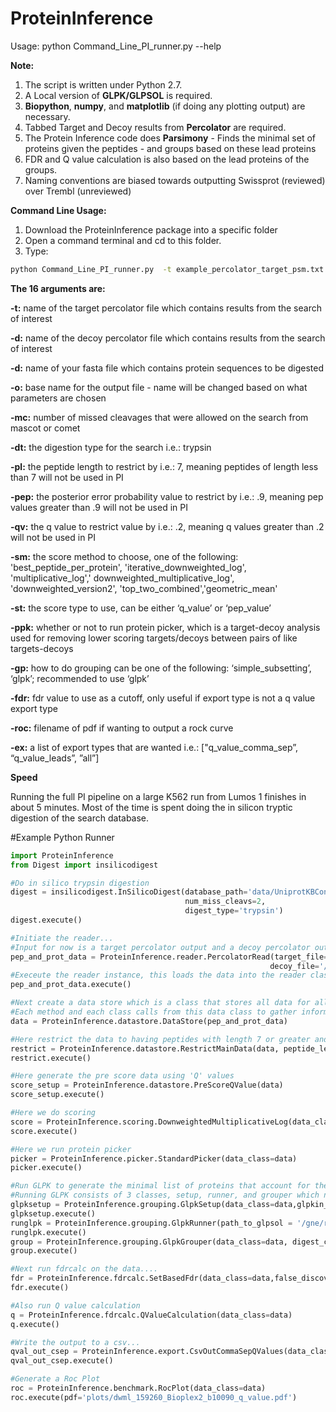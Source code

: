 # ProteinInference

Usage: python Command_Line_PI_runner.py --help


__Note:__

1. The script is written under Python 2.7.
2. A Local version of __GLPK/GLPSOL__ is required.
3. __Biopython__, __numpy__, and __matplotlib__ (if doing any plotting output) are necessary.
4. Tabbed Target and Decoy results from __Percolator__ are required.
5. The Protein Inference code does __Parsimony__ - Finds the minimal set of proteins given the peptides - and groups based on these lead proteins
6. FDR and Q value calculation is also based on the lead proteins of the groups.
7. Naming conventions are biased towards outputting Swissprot (reviewed) over Trembl (unreviewed)

__Command Line Usage:__

1. Download the ProteinInference package into a specific folder
2. Open a command terminal and cd to this folder.
3. Type: 
```bash
python Command_Line_PI_runner.py  -t example_percolator_target_psm.txt -d example_percolator_decoy_psm.txt -o example_output.csv -db example_db.fasta -mc 2 -dt trypsin -pl 7 -pep .9 -sm "multiplicative_log" -st "q_value" -ppk -gp "glpk" -fdr .01 -ex ["q_value_comma_sep"]
```


__The 16 arguments are:__

__-t:__ name of the target percolator file which contains results from the search of interest

__-d:__ name of the decoy percolator file which contains results from the search of interest

__-d:__ name of your fasta file which contains protein sequences to be digested

__-o:__ base name for the output file - name will be changed based on what parameters are chosen

__-mc:__ number of missed cleavages that were allowed on the search from mascot or comet

__-dt:__ the digestion type for the search i.e.: trypsin

__-pl:__ the peptide length to restrict by i.e.: 7, meaning peptides of length less than 7 will not be used in PI

__-pep:__ the posterior error probability value to restrict by i.e.: .9, meaning pep values greater than .9 will not be used in PI

__-qv:__ the q value to restrict value by i.e.: .2, meaning q values greater than .2 will not be used in PI

__-sm:__ the score method to choose, one of the following: 'best_peptide_per_protein', 'iterative_downweighted_log', 'multiplicative_log',' downweighted_multiplicative_log', 'downweighted_version2', 'top_two_combined','geometric_mean'

__-st:__ the score type to use, can be either ‘q_value’ or ‘pep_value’

__-ppk:__ whether or not to run protein picker, which is a target-decoy analysis used for removing lower scoring targets/decoys between pairs of like targets-decoys

__-gp:__ how to do grouping can be one of the following: ‘simple_subsetting’, ‘glpk’; recommended to use ‘glpk’

__-fdr:__ fdr value to use as a cutoff, only useful if export type is not a q value export type

__-roc:__ filename of pdf if wanting to output a rock curve

__-ex:__ a list of export types that are wanted i.e.: ["q_value_comma_sep”, “q_value_leads”, ”all”]

__Speed__

Running the full PI pipeline on a large K562 run from Lumos 1 finishes in about 5 minutes. Most of the time is spent doing the in silicon tryptic digestion of the search database.


#Example Python Runner

```python
import ProteinInference
from Digest import insilicodigest

#Do in silico trypsin digestion
digest = insilicodigest.InSilicoDigest(database_path='data/UniprotKBConcat1708_HUMAN.fasta',
                                       num_miss_cleavs=2,
                                       digest_type='trypsin')
digest.execute()

#Initiate the reader...
#Input for now is a target percolator output and a decoy percolator output
pep_and_prot_data = ProteinInference.reader.PercolatorRead(target_file='data/159260_Bioplex2_b10090_percolator_target_psm.txt',
                                                          decoy_file='/data/159260_Bioplex2_b10090_percolator_decoy_psm.txt')
#Execeute the reader instance, this loads the data into the reader class
pep_and_prot_data.execute()

#Next create a data store which is a class that stores all data for all steps of the PI process
#Each method and each class calls from this data class to gather information for analyses
data = ProteinInference.datastore.DataStore(pep_and_prot_data)

#Here restrict the data to having peptides with length 7 or greater and a pep of less than .9
restrict = ProteinInference.datastore.RestrictMainData(data, peptide_length=7, posterior_error_prob_threshold=.9,q_value_threshold=None)
restrict.execute()

#Here generate the pre score data using 'Q' values
score_setup = ProteinInference.datastore.PreScoreQValue(data)
score_setup.execute()

#Here we do scoring
score = ProteinInference.scoring.DownweightedMultiplicativeLog(data_class=data)
score.execute()

#Here we run protein picker
picker = ProteinInference.picker.StandardPicker(data_class=data)
picker.execute()

#Run GLPK to generate the minimal list of proteins that account for the peptides
#Running GLPK consists of 3 classes, setup, runner, and grouper which need to be run in succession
glpksetup = ProteinInference.grouping.GlpkSetup(data_class=data,glpkin_filename='glpkinout/glpkout_example.mod')
glpksetup.execute()
runglpk = ProteinInference.grouping.GlpkRunner(path_to_glpsol = '/gne/research/apps/protchem/glpk/bin/glpsol',glpkin = 'glpkinout/glpkout_example.mod',glpkout = 'glpkinout/glpkout_example.sol',file_override = False)
runglpk.execute()
group = ProteinInference.grouping.GlpkGrouper(data_class=data, digest_class=digest, swissprot_override='soft', glpksolution_filename='glpkinout/glpkout_example.sol')
group.execute()

#Next run fdrcalc on the data....
fdr = ProteinInference.fdrcalc.SetBasedFdr(data_class=data,false_discovery_rate=.01)
fdr.execute()

#Also run Q value calculation
q = ProteinInference.fdrcalc.QValueCalculation(data_class=data)
q.execute()

#Write the output to a csv...
qval_out_csep = ProteinInference.export.CsvOutCommaSepQValues(data_class=data, filename_out='output/qvalues_csep_dwml_159260_Bioplex2_b10090_q_value.csv')
qval_out_csep.execute()

#Generate a Roc Plot
roc = ProteinInference.benchmark.RocPlot(data_class=data)
roc.execute(pdf='plots/dwml_159260_Bioplex2_b10090_q_value.pdf')

```